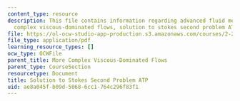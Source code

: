 ```yaml
---
content_type: resource
description: This file contains information regarding advanced fluid mechanics, more
  complex viscous-dominated flows, solution to stokes second problem ATP.
file: https://ol-ocw-studio-app-production.s3.amazonaws.com/courses/2-25-advanced-fluid-mechanics-fall-2013/ae8a045fb09d50686cc1764c296f83f1_MIT2_25F13_SolutionStokes2.pdf
file_type: application/pdf
learning_resource_types: []
ocw_type: OCWFile
parent_title: More Complex Viscous-Dominated Flows
parent_type: CourseSection
resourcetype: Document
title: Solution to Stokes Second Problem ATP
uid: ae8a045f-b09d-5068-6cc1-764c296f83f1
---
```

